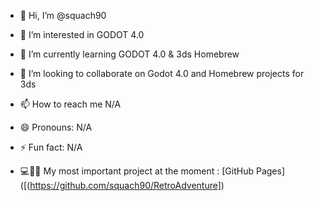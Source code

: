 - 👋 Hi, I’m @squach90
- 👀 I’m interested in GODOT 4.0
- 🌱 I’m currently learning GODOT 4.0 & 3ds Homebrew
- 💞️ I’m looking to collaborate on Godot 4.0 and Homebrew projects for 3ds
- 📫 How to reach me N/A
- 😄 Pronouns: N/A
- ⚡ Fun fact: N/A

- 💻👨‍💻 My most important project at the moment : [GitHub Pages]([(https://github.com/squach90/RetroAdventure])

<!---
squach90/squach90 is a ✨ special ✨ repository because its `README.md` (this file) appears on your GitHub profile.
You can click the Preview link to take a look at your changes.
--->
